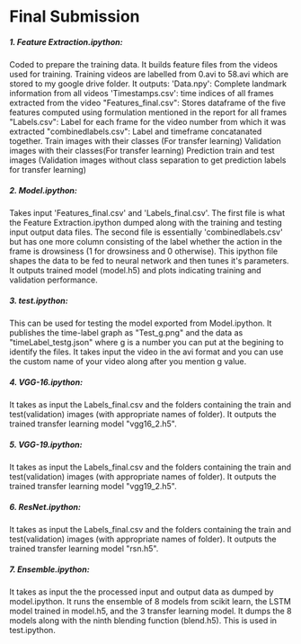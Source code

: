 # Final Submission
##### 1. Feature Extraction.ipython: 
Coded to prepare the training data. It builds feature files from the videos used for training. Training videos are labelled from 0.avi to 58.avi which are stored to my google drive folder. It outputs:
'Data.npy': Complete landmark information from all videos
'Timestamps.csv': time indices of all frames extracted from the video
"Features_final.csv": Stores dataframe of the five features computed using formulation mentioned in the report for all frames
"Labels.csv": Label for each frame for the video number from which it was extracted
"combinedlabels.csv": Label and timeframe concatanated together.
Train images with their classes (For transfer learning)
Validation images with their classes(For transfer learning)
Prediction train and test images (Validation images without class separation to get prediction labels for transfer learning)

##### 2. Model.ipython: 
Takes input 'Features_final.csv' and 'Labels_final.csv'. The first file is what the Feature Extraction.ipython dumped along with the training and testing input output data files.
The second file is essentially 'combinedlabels.csv' but has one more column consisting of the label whether the action in the frame is 
drowsiness (1 for drowsiness and 0 otherwise). This ipython file shapes the data to be fed to neural network and then tunes it's parameters. It outputs trained model (model.h5) and plots indicating training and validation performance.

##### 3. test.ipython: 
This can be used for testing the model exported from Model.ipython. 
It publishes the time-label graph as "Test_g.png" and the data as "timeLabel_testg.json" where g is a number you can put at the begining to identify the files. 
It takes input the video in the avi format and you can use the custom name of your video along after you mention g value.

##### 4. VGG-16.ipython:
It takes as input the Labels_final.csv and the folders containing the train and test(validation) images (with appropriate names of folder).
It outputs the trained transfer learning model "vgg16_2.h5".

##### 5. VGG-19.ipython:
It takes as input the Labels_final.csv and the folders containing the train and test(validation) images (with appropriate names of folder).
It outputs the trained transfer learning model "vgg19_2.h5".

##### 6. ResNet.ipython:
It takes as input the Labels_final.csv and the folders containing the train and test(validation) images (with appropriate names of folder).
It outputs the trained transfer learning model "rsn.h5".

##### 7. Ensemble.ipython:
It takes as input the the processed input and output data as dumped by model.ipython. It runs the ensemble of 8 models from scikit learn, the LSTM model trained in model.h5, and the 3 transfer learning model. It dumps the 8 models along with the ninth blending function (blend.h5). This is used in test.ipython.


